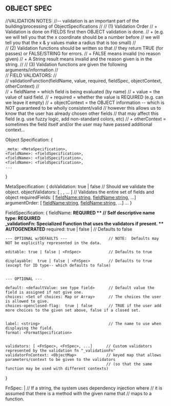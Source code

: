 ## OBJECT SPEC ##

//VALIDATION NOTES:
//-- validation is an important part of the building/processing of ObjectSpecifications
//
// 	(1) Validation Order
//		+ Validation is done on FIELDS first then OBJECT validation is done.
//		+   (e.g. we will tell you that the x coordinate should be a number before 
//			  we will tell you that the x & y values make a radius that is too small)
//		
//	(2) Validation functions should be written so that
//		they return TRUE (for passes) or FALSE/STRING for errors.
//		+ FALSE means invalid (no reason given)
//		+ A String result means invalid and the reason given is in the string.
//
//  (3) Validation functions are given the following arguments/information
//		
//		FIELD VALIDATORS:
//			
//			validationFunction(fieldName, value, required, fieldSpec, objectContext, otherContext)
//	
//			+ fieldName = which field is being evaluated (by name)
//			+ value = the value of said field.
//		    + required = whether the value is REQUIRED  (e.g. can we leave it empty)
//			+ objectContext = the OBJECT information -- which is NOT guaranteed to be wholly consistent/valid
//				 however this allows us to know that the user has already chosen other fields
//				 that may affect this field  (e.g. use fuzzy logic, add non-standard colors, etc)
//			+ otherContext = sometimes the field itself and/or the user may have passed additional context...



Object Specification: {
	
	_meta: <MetaSpecification>,
	<fieldName>: <fieldSpecification>,
	<fieldName>: <fieldSpecification>,
	<fieldName>: <fieldSpecification>,
	...
	
}



MetaSpecification: {
	doValidation: true | false						// Should we validate the object. 
	objectValidators: [ <FnSpec>, <FnSpec>, ... ]	// Validates the entire set of fields and object 
	requiredFields: [ <fieldName:string>, <fieldName:string>, ...]
	argumentOrder: [ <fieldName:string>, <fieldName:string>, ...]
	...
}


FieldSpecification: {
	fieldName: <string>   						   **REQUIRED **  // Self descriptive name
	type:  <FieldType :string from field-types.js>    **REQUIRED**   
	_validationFn: **Specialized Function** that uses the validators if present.   ** AUTOGENERATED**
	required: true | false | <FnSpec>			 // Defaults to false

	--- OPTIONAL w/DEFAULTS ---					 // NOTE:  Defaults may NOT be explicitly represented in the data.

	editable: true | false | <FnSpec>            // Defaults to true
	
	displayable:  true | false | <FnSpec>		 // Defaults to true (except for ID type-- which defaults to false)
	
	
	--- OPTIONAL --- 

	default: <defaultValue: see type field>		 // Default value the field is assigned if not give one.
	choices: <Set of choices: Map or Array> 	 // The choices the user is allowed to give.
	choices-openclosed-flag:  true | false 		 // TRUE if the user add more choices to the given set above, false if a closed set.
	

	label: <string> 							 // The name to use when displaying the field.   
	format: <FormatSpecification>

	
	validators: [ <FnSpec>, <FnSpec>, ...]      // Custom validators represented by the validation fn "_validationFn"
	validatorFnContext: <ObjectMap>				// keyed map that allows parameters/context to be given to the validators
												// (so that the same function may be used with different contexts)
}


FnSpec:  <string> | <function>                 // If a string, the system uses dependency injection where 
											   // it is assumed that there is a method with the given name that
											   // maps to a function.